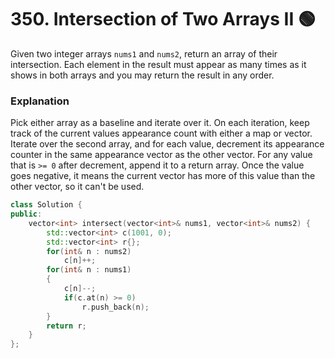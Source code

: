 # 350. Intersection of Two Arrays II 🟢

Given two integer arrays `nums1` and `nums2`, return an array of their intersection. Each element in the result must appear as many times as it shows in both arrays and you may return the result in any order.

### Explanation

Pick either array as a baseline and iterate over it. On each iteration, keep track of the current values appearance count with either a map or vector. Iterate over the second array, and for each value, decrement its appearance counter in the same appearance vector as the other vector. For any value that is `>= 0` after decrement, append it to a return array. Once the value goes negative, it means the current vector has more of this value than the other vector, so it can't be used.

```cpp
class Solution {
public:
    vector<int> intersect(vector<int>& nums1, vector<int>& nums2) {
        std::vector<int> c(1001, 0);
        std::vector<int> r{};
        for(int& n : nums2)
            c[n]++;
        for(int& n : nums1)
        {
            c[n]--;
            if(c.at(n) >= 0)
                r.push_back(n);
        }
        return r;
    }
};
```